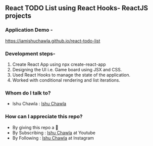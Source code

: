## React TODO List using React Hooks- ReactJS projects

### Application Demo -

https://iamishuchawla.github.io/react-todo-list


### Development steps-
1. Create React App using npx create-react-app
2. Designing the UI i.e. Game board using JSX and CSS.
3. Used React Hooks to manage the state of the application.
4. Worked with conditional rendering and list iterations.



### Whom do I talk to? ###

* Ishu Chawla : [Ishu Chawla](https://www.instagram.com/iamishuchawla)

### How can I appreciate this repo? ###

* By giving this repo a 🌟
* By Subscribing : [Ishu Chawla](https://www.youtube.com/DirectorIshuChawla) at Youtube
* By Following : [Ishu Chawla](https://www.instagram.com/iamishuchawla) at Instagram
